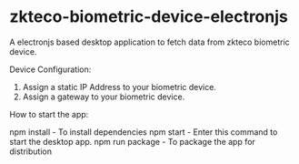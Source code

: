 # zkteco-biometric-device-electronjs
 A electronjs based desktop application to fetch data from zkteco biometric device.

 Device Configuration:
 1. Assign a static IP Address to your biometric device.
 2. Assign a gateway to your biometric device.

How to start the app:

npm install - To install dependencies
npm start - Enter this command to start the desktop app.
npm run package - To package the app for distribution
